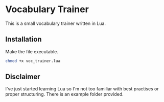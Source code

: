 # Vocabulary Trainer

This is a small vocabulary trainer written in Lua.

## Installation

Make the file executable.

```bash
chmod +x voc_trainer.lua
```

## Disclaimer

I've just started learning Lua so I'm not too familiar with best practises or proper structuring.
There is an example folder provided. 
